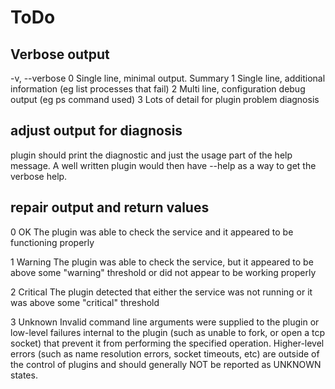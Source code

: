 # ToDo

## Verbose output
 -v, --verbose
 0 Single line, minimal output. Summary 
 1 Single line, additional information (eg list processes that fail) 
 2 Multi line, configuration debug output (eg ps command used) 
 3 Lots of detail for plugin problem diagnosis

## adjust output for diagnosis 
plugin should print the diagnostic and just the usage part of the help message. A well written plugin would then have --help as a way to get the verbose help.

## repair output and return values
0 OK The plugin was able to check the service and it appeared to be functioning properly

1 Warning The plugin was able to check the service, but it appeared to be above some "warning" threshold or did not appear to be working properly

2 Critical The plugin detected that either the service was not running or it was above some "critical" threshold

3 Unknown Invalid command line arguments were supplied to the plugin or low-level failures internal to the plugin (such as unable to fork, or open a tcp socket) that prevent it from performing the specified operation. Higher-level errors (such as name resolution errors, socket timeouts, etc) are outside of the control of plugins and should generally NOT be reported as UNKNOWN states.
